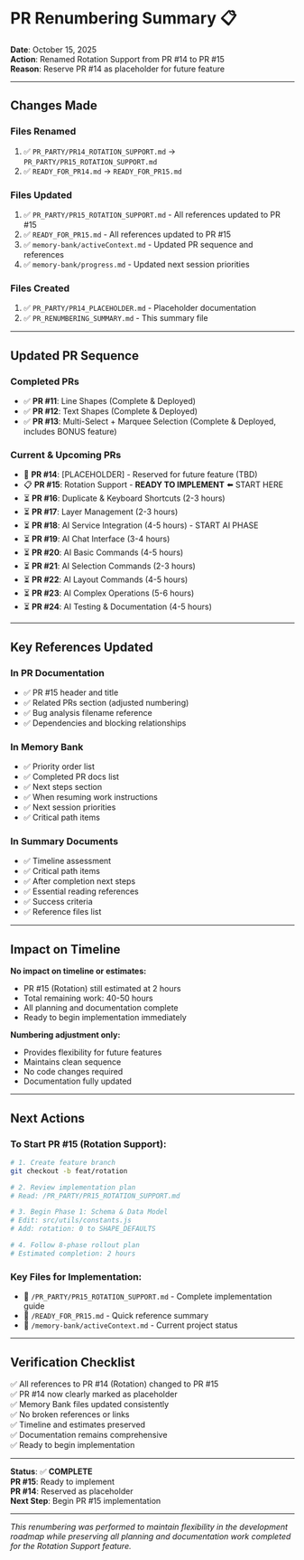 # PR Renumbering Summary 📋

**Date**: October 15, 2025  
**Action**: Renamed Rotation Support from PR #14 to PR #15  
**Reason**: Reserve PR #14 as placeholder for future feature

---

## Changes Made

### Files Renamed
1. ✅ `PR_PARTY/PR14_ROTATION_SUPPORT.md` → `PR_PARTY/PR15_ROTATION_SUPPORT.md`
2. ✅ `READY_FOR_PR14.md` → `READY_FOR_PR15.md`

### Files Updated
1. ✅ `PR_PARTY/PR15_ROTATION_SUPPORT.md` - All references updated to PR #15
2. ✅ `READY_FOR_PR15.md` - All references updated to PR #15
3. ✅ `memory-bank/activeContext.md` - Updated PR sequence and references
4. ✅ `memory-bank/progress.md` - Updated next session priorities

### Files Created
1. ✅ `PR_PARTY/PR14_PLACEHOLDER.md` - Placeholder documentation
2. ✅ `PR_RENUMBERING_SUMMARY.md` - This summary file

---

## Updated PR Sequence

### Completed PRs
- ✅ **PR #11**: Line Shapes (Complete & Deployed)
- ✅ **PR #12**: Text Shapes (Complete & Deployed)
- ✅ **PR #13**: Multi-Select + Marquee Selection (Complete & Deployed, includes BONUS feature)

### Current & Upcoming PRs
- 📝 **PR #14**: [PLACEHOLDER] - Reserved for future feature (TBD)
- 📋 **PR #15**: Rotation Support - **READY TO IMPLEMENT** ⬅️ START HERE
- ⏳ **PR #16**: Duplicate & Keyboard Shortcuts (2-3 hours)
- ⏳ **PR #17**: Layer Management (2-3 hours)
- ⏳ **PR #18**: AI Service Integration (4-5 hours) - START AI PHASE
- ⏳ **PR #19**: AI Chat Interface (3-4 hours)
- ⏳ **PR #20**: AI Basic Commands (4-5 hours)
- ⏳ **PR #21**: AI Selection Commands (2-3 hours)
- ⏳ **PR #22**: AI Layout Commands (4-5 hours)
- ⏳ **PR #23**: AI Complex Operations (5-6 hours)
- ⏳ **PR #24**: AI Testing & Documentation (4-5 hours)

---

## Key References Updated

### In PR Documentation
- ✅ PR #15 header and title
- ✅ Related PRs section (adjusted numbering)
- ✅ Bug analysis filename reference
- ✅ Dependencies and blocking relationships

### In Memory Bank
- ✅ Priority order list
- ✅ Completed PR docs list
- ✅ Next steps section
- ✅ When resuming work instructions
- ✅ Next session priorities
- ✅ Critical path items

### In Summary Documents
- ✅ Timeline assessment
- ✅ Critical path items
- ✅ After completion next steps
- ✅ Essential reading references
- ✅ Success criteria
- ✅ Reference files list

---

## Impact on Timeline

**No impact on timeline or estimates:**
- PR #15 (Rotation) still estimated at 2 hours
- Total remaining work: 40-50 hours
- All planning and documentation complete
- Ready to begin implementation immediately

**Numbering adjustment only:**
- Provides flexibility for future features
- Maintains clean sequence
- No code changes required
- Documentation fully updated

---

## Next Actions

### To Start PR #15 (Rotation Support):

```bash
# 1. Create feature branch
git checkout -b feat/rotation

# 2. Review implementation plan
# Read: /PR_PARTY/PR15_ROTATION_SUPPORT.md

# 3. Begin Phase 1: Schema & Data Model
# Edit: src/utils/constants.js
# Add: rotation: 0 to SHAPE_DEFAULTS

# 4. Follow 8-phase rollout plan
# Estimated completion: 2 hours
```

### Key Files for Implementation:
- 📖 `/PR_PARTY/PR15_ROTATION_SUPPORT.md` - Complete implementation guide
- 📖 `/READY_FOR_PR15.md` - Quick reference summary
- 📖 `/memory-bank/activeContext.md` - Current project status

---

## Verification Checklist

✅ All references to PR #14 (Rotation) changed to PR #15  
✅ PR #14 now clearly marked as placeholder  
✅ Memory Bank files updated consistently  
✅ No broken references or links  
✅ Timeline and estimates preserved  
✅ Documentation remains comprehensive  
✅ Ready to begin implementation  

---

**Status**: ✅ **COMPLETE**  
**PR #15**: Ready to implement  
**PR #14**: Reserved as placeholder  
**Next Step**: Begin PR #15 implementation

---

*This renumbering was performed to maintain flexibility in the development roadmap while preserving all planning and documentation work completed for the Rotation Support feature.*

